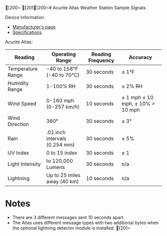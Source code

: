 [200~
[201[200~# Acurite Atlas Weather Station Sample Signals

Device Information
* [Manufacturer's page](https://www.acurite.com/shop-all/weather-instruments/weather-stations/acurite-atlastm-weather-station-with-lightning-detection.html)
* [Specifications](https://www.acurite.com/shop-all/weather-instruments/weather-stations/acurite-atlastm-weather-station-with-lightning-detection.html)

Acurite Atlas:

| Reading           | Operating Range               | Reading Frequency | Accuracy |
| ---               | ---                           | ---        | ---             |
| Temperature Range | -40 to 158°F (-40 to 70°C)    | 30 seconds | ± 1°F |
| Humidity Range    | 1-100% RH                     | 30 seconds | ± 2% RH |
| Wind Speed        | 0-160 mph (0-257 km/h)        | 10 seconds | ± 1 mph ≤ 10 mph, ± 10% > 10 mph |
| Wind Direction    | 360°                          | 30 seconds | ± 3° |
| Rain              | .01 inch intervals (0.254 mm) | 30 seconds | ± 5% |
| UV Index          | 0 to 15 index                 | 30 seconds | ± 1 |
| Light Intensity   | to 120,000 Lumens             | 30 seconds | n/a |
| Lightning         | Up to 25 miles away (40 km)   | 10 seconds | n/a |


# Notes

* There are 3 different messages sent 10 seconds apart.
* The Atlas uses different message types with two additional bytes when the optional lightning detector module is installed.
[201~
